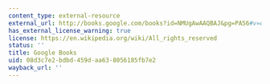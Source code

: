 ```yaml
---
content_type: external-resource
external_url: http://books.google.com/books?id=NMUgAwAAQBAJ&pg=PA56#v=onepage
has_external_license_warning: true
license: https://en.wikipedia.org/wiki/All_rights_reserved
status: ''
title: Google Books
uid: 08d3c7e2-bdbd-459d-aa63-8056185fb7e2
wayback_url: ''
---
```

